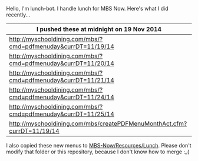 Hello, I'm lunch-bot. I handle lunch for MBS Now. Here's what I did recently...

I pushed these at midnight on 19 Nov 2014|
--- |
| http://myschooldining.com/mbs/?cmd=pdfmenuday&currDT=11/19/14
| http://myschooldining.com/mbs/?cmd=pdfmenuday&currDT=11/20/14
| http://myschooldining.com/mbs/?cmd=pdfmenuday&currDT=11/21/14
| http://myschooldining.com/mbs/?cmd=pdfmenuday&currDT=11/24/14
| http://myschooldining.com/mbs/?cmd=pdfmenuday&currDT=11/25/14
| http://myschooldining.com/mbs/createPDFMenuMonthAct.cfm?currDT=11/19/14
I also copied these new menus to [MBS-Now/Resources/Lunch](https://github.com/mbsdev/MBS-Now/Resources/Lunch). Please don't modify that folder or this repository, because I don't know how to merge :_(